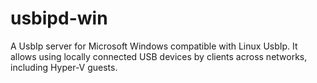 # usbipd-win
A UsbIp server for Microsoft Windows compatible with Linux UsbIp. It allows using locally connected USB devices by clients across networks, including Hyper-V guests.
